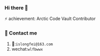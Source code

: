 ### Hi there 👋
 ⚡ achievement: Arctic Code Vault Contributor
### 💬 Contact me    
1. :email::`islongfei@163.com`   
2. wechat:`wlfbwwx`
<!--
**islongfei/islongfei** is a ✨ _special_ ✨ repository because its `README.md` (this file) appears on your GitHub profile.

Here are some ideas to get you started:
- ⚡achievement: Arctic Code Vault Contributor
- 🔭 I’m currently working on ...
- 🌱 I’m currently learning ...
- 👯 I’m looking to collaborate on ...
- 🤔 I’m looking for help with ...
- 💬 Contact me islongfei@163.com 
- 📫 How to reach me: ...
- 😄 Pronouns: ...
- ⚡ Fun fact: ...
-->
